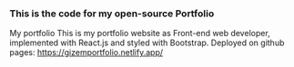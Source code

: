 ### This is the code for my open-source Portfolio

My portfolio
This is my portfolio website as Front-end web developer, implemented with React.js and styled with Bootstrap. Deployed on github pages: https://gizemportfolio.netlify.app/

